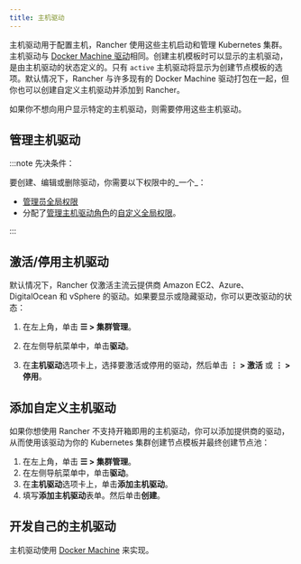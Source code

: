 ```yaml
---
title: 主机驱动
---
```


主机驱动用于配置主机，Rancher 使用这些主机启动和管理 Kubernetes 集群。主机驱动与 [Docker Machine 驱动](https://docs.docker.com/machine/drivers/)相同。创建主机模板时可以显示的主机驱动，是由主机驱动的状态定义的。只有 `active` 主机驱动将显示为创建节点模板的选项。默认情况下，Rancher 与许多现有的 Docker Machine 驱动打包在一起，但你也可以创建自定义主机驱动并添加到 Rancher。

如果你不想向用户显示特定的主机驱动，则需要停用这些主机驱动。

## 管理主机驱动

:::note 先决条件：

要创建、编辑或删除驱动，你需要以下权限中的_一个_：

- [管理员全局权限](../manage-role-based-access-control-rbac/global-permissions.md)
- 分配了[管理主机驱动角色](../manage-role-based-access-control-rbac/global-permissions.md)的[自定义全局权限](../manage-role-based-access-control-rbac/global-permissions.md#自定义全局权限)。

:::

## 激活/停用主机驱动

默认情况下，Rancher 仅激活主流云提供商 Amazon EC2、Azure、DigitalOcean 和 vSphere 的驱动。如果要显示或隐藏驱动，你可以更改驱动的状态：

1. 在左上角，单击 **☰ > 集群管理**。

2. 在左侧导航菜单中，单击**驱动**。

2. 在**主机驱动**选项卡上，选择要激活或停用的驱动，然后单击 **⋮ > 激活** 或 **⋮ > 停用**。

## 添加自定义主机驱动

如果你想使用 Rancher 不支持开箱即用的主机驱动，你可以添加提供商的驱动，从而使用该驱动为你的 Kubernetes 集群创建节点模板并最终创建节点池：

1. 在左上角，单击 **☰ > 集群管理**。
1. 在左侧导航菜单中，单击**驱动**。
1. 在**主机驱动**选项卡上，单击**添加主机驱动**。
1. 填写**添加主机驱动**表单。然后单击**创建**。

## 开发自己的主机驱动

主机驱动使用 [Docker Machine](https://docs.docker.com/machine/) 来实现。
